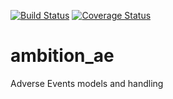 [![Build Status](https://travis-ci.org/ambition-study/ambition-ae.svg?branch=develop)](https://travis-ci.org/ambition-study/ambition-ae)
[![Coverage Status](https://coveralls.io/repos/ambition-study/ambition-ae/badge.svg?branch=develop&service=github)](https://coveralls.io/github/ambition-study/ambition-ae?branch=develop)

# ambition_ae
Adverse Events models and handling
